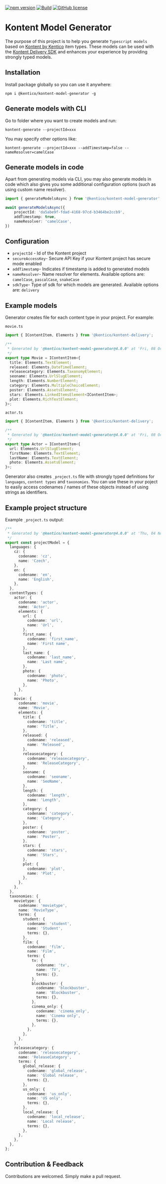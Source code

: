 [![npm version](https://badge.fury.io/js/%40kentico%2Fkontent-model-generator.svg)](https://badge.fury.io/js/%40kentico%2Fkontent-model-generator)
[![Build](https://github.com/Kentico/kontent-model-generator-js/actions/workflows/main.yml/badge.svg)](https://github.com/Kentico/kontent-model-generator-js/actions/workflows/main.yml)
[![GitHub license](https://img.shields.io/github/license/Kentico/kontent-model-generator-js.svg)](https://github.com/Kentico/kontent-model-generator-js)

# Kontent Model Generator

The purpose of this project is to help you generate `Typescript models` based on [Kontent by Kentico](https://kontent.ai) item types. These models can be used with the [Kontent Delivery SDK](https://www.npmjs.com/package/@kentico/kontent-delivery) and enhances your experience by providing strongly typed models.

## Installation

Install package globally so you can use it anywhere:

`npm i @kentico/kontent-model-generator -g`

## Generate models with CLI

Go to folder where you want to create models and run:

`kontent-generate --projectId=xxx`

You may specify other options like:

`kontent-generate --projectId=xxx --addTimestamp=false --nameResolver=camelCase`

## Generate models in code

Apart from generating models via CLI, you may also generate models in code which also gives you some additional configuration options (such as using custom name resolver).

```typescript
import { generateModelsAsync } from '@kentico/kontent-model-generator';

await generateModelsAsync({
    projectId: 'da5abe9f-fdad-4168-97cd-b3464be2ccb9',
    addTimestamp: true,
    nameResolver: 'camelCase',
})
```

## Configuration

- `projectId` - Id of the Kontent project
- `secureAccessKey`- Secure API Key if your Kontent project has secure mode enabled
- `addTimestamp`- Indicates if timestamp is added to generated models
- `nameResolver`- Name resolver for elements. Available options are: `camelCase`, `pascalCase`, `snakeCase`
- `sdkType`- Type of sdk for which models are generated. Available options are: `delivery`

## Example models

Generator creates file for each content type in your project. For example:

`movie.ts`

```typescript
import { IContentItem, Elements } from '@kentico/kontent-delivery';

/**
 * Generated by '@kentico/kontent-model-generator@4.0.0' at 'Fri, 08 Oct 2021 10:34:09 GMT'
 */
export type Movie = IContentItem<{
  title: Elements.TextElement;
  released: Elements.DateTimeElement;
  releasecategory: Elements.TaxonomyElement;
  seoname: Elements.UrlSlugElement;
  length: Elements.NumberElement;
  category: Elements.MultipleChoiceElement;
  poster: Elements.AssetsElement;
  stars: Elements.LinkedItemsElement<IContentItem>;
  plot: Elements.RichTextElement;
}>;
```

`actor.ts`
```typescript
import { IContentItem, Elements } from '@kentico/kontent-delivery';

/**
 * Generated by '@kentico/kontent-model-generator@4.0.0' at 'Fri, 08 Oct 2021 10:34:09 GMT'
 */
export type Actor = IContentItem<{
  url: Elements.UrlSlugElement;
  firstName: Elements.TextElement;
  lastName: Elements.TextElement;
  photo: Elements.AssetsElement;
}>;

```

Generator also creates `_project.ts` file with strongly typed definitions for `languages`, `content types` and `taxonomies`. You can use these in your poject to easily access codenames / names of these objects instead of using strings as identifiers. 

## Example project structure

Example `_project.ts` output: 

```typescript
/**
 * Generated by '@kentico/kontent-model-generator@4.0.0' at 'Thu, 04 Nov 2021 12:46:07 GMT'
 */
export const projectModel = {
  languages: {
    cz: {
      codename: 'cz',
      name: 'Czech',
    },
    en: {
      codename: 'en',
      name: 'English',
    },
  },
  contentTypes: {
    actor: {
      codename: 'actor',
      name: 'Actor',
      elements: {
        url: {
          codename: 'url',
          name: 'Url',
        },
        first_name: {
          codename: 'first_name',
          name: 'First name',
        },
        last_name: {
          codename: 'last_name',
          name: 'Last name',
        },
        photo: {
          codename: 'photo',
          name: 'Photo',
        },
      },
    },
    movie: {
      codename: 'movie',
      name: 'Movie',
      elements: {
        title: {
          codename: 'title',
          name: 'Title',
        },
        released: {
          codename: 'released',
          name: 'Released',
        },
        releasecategory: {
          codename: 'releasecategory',
          name: 'ReleaseCategory',
        },
        seoname: {
          codename: 'seoname',
          name: 'SeoName',
        },
        length: {
          codename: 'length',
          name: 'Length',
        },
        category: {
          codename: 'category',
          name: 'Category',
        },
        poster: {
          codename: 'poster',
          name: 'Poster',
        },
        stars: {
          codename: 'stars',
          name: 'Stars',
        },
        plot: {
          codename: 'plot',
          name: 'Plot',
        },
      },
    },
  },
  taxonomies: {
    movietype: {
      codename: 'movietype',
      name: 'MovieType',
      terms: {
        student: {
          codename: 'student',
          name: 'Student',
          terms: {},
        },
        film: {
          codename: 'film',
          name: 'Film',
          terms: {
            tv: {
              codename: 'tv',
              name: 'TV',
              terms: {},
            },
            blockbuster: {
              codename: 'blockbuster',
              name: 'Blockbuster',
              terms: {},
            },
            cinema_only: {
              codename: 'cinema_only',
              name: 'Cinema only',
              terms: {},
            },
          },
        },
      },
    },
    releasecategory: {
      codename: 'releasecategory',
      name: 'ReleaseCategory',
      terms: {
        global_release: {
          codename: 'global_release',
          name: 'Global release',
          terms: {},
        },
        us_only: {
          codename: 'us_only',
          name: 'US only',
          terms: {},
        },
        local_release: {
          codename: 'local_release',
          name: 'Local release',
          terms: {},
        },
      },
    },
  },
};

```

## Contribution & Feedback

Contributions are welcomed. Simply make a pull request.

